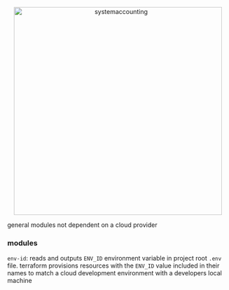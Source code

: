 <p align="center">
  <a href="https://www.systemaccounting.org/" target="_blank"><img width="475" alt="systemaccounting" src="https://user-images.githubusercontent.com/12200465/37568924-06f05d08-2a99-11e8-8891-60f373b33421.png"></a>
</p>

general modules not dependent on a cloud provider

### modules

`env-id`: reads and outputs `ENV_ID` environment variable in project root `.env` file. terraform provisions resources with the `ENV_ID` value included in their names to match a cloud development environment with a developers local machine